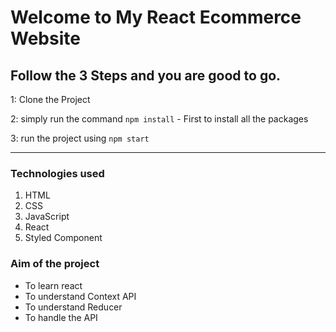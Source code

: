 # Welcome to My React Ecommerce Website

## Follow the 3 Steps and you are good to go. 

1: Clone the Project 

2: simply run the command    `npm install`  - First to install all the packages
   
3: run the project using   `npm start`
   
   ------------ 
   
### Technologies used
1. HTML
2. CSS
3. JavaScript
4. React
5. Styled Component

### Aim of the project
- To learn react
- To understand Context API
- To understand Reducer
- To handle the API














